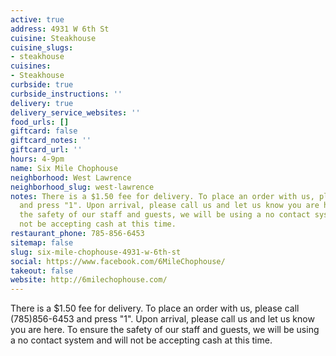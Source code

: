 ```yaml
---
active: true
address: 4931 W 6th St
cuisine: Steakhouse
cuisine_slugs:
- steakhouse
cuisines:
- Steakhouse
curbside: true
curbside_instructions: ''
delivery: true
delivery_service_websites: ''
food_urls: []
giftcard: false
giftcard_notes: ''
giftcard_url: ''
hours: 4-9pm
name: Six Mile Chophouse
neighborhood: West Lawrence
neighborhood_slug: west-lawrence
notes: There is a $1.50 fee for delivery. To place an order with us, please call (785)856-6453
  and press "1". Upon arrival, please call us and let us know you are here. To ensure
  the safety of our staff and guests, we will be using a no contact system and will
  not be accepting cash at this time.
restaurant_phone: 785-856-6453
sitemap: false
slug: six-mile-chophouse-4931-w-6th-st
social: https://www.facebook.com/6MileChophouse/
takeout: false
website: http://6milechophouse.com/
---
```


There is a $1.50 fee for delivery. To place an order with us, please call (785)856-6453 and press "1". Upon arrival, please call us and let us know you are here. To ensure the safety of our staff and guests, we will be using a no contact system and will not be accepting cash at this time.